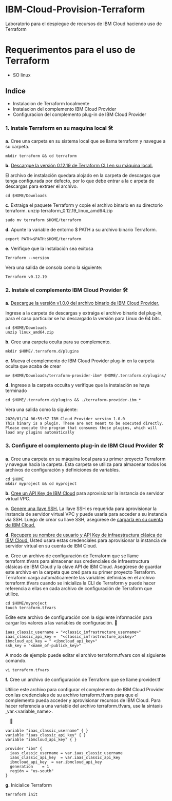 # IBM-Cloud-Provision-Terraform
Laboratorio para el despiegue de recursos de IBM Cloud haciendo uso de Terraform

# Requerimentos para el uso de Terraform
*	SO linux

## Indice

* Instalacion de Terraform localmente
* Instalacion del complemento IBM Cloud Provider
* Configuracion del complemento plug-in de IBM Cloud Provider


### 1. Instale Terraform en su maquina local 🛠️

**a.**	Cree una carpeta en su sistema local que se llama terraform y navegue a su carpeta.
  
 ```
 mkdir terraform && cd terraform
```

**b.**  [Descargue la versión 0.12.19 de Terraform CLI en su máquina local.](https://releases.hashicorp.com/terraform/)

El archivo de instalación quedara alojado en la carpeta de descargas que tenga configurada por defecto, por lo que debe entrar a la c arpeta de descargas para extraer el archivo.

```
cd $HOME/Downloads
```
**c.**	Extraiga el paquete Terraform y copie el archivo binario en su directorio terraform.
unzip terraform_0.12.19_linux_amd64.zip

```
sudo mv terraform $HOME/terraform
```

**d.**	Apunte la variable de entorno $ PATH a su archivo binario Terraform.

```
export PATH=$PATH:$HOME/terraform
```
**e.**	Verifique que la instalación sea exitosa

```
Terraform --version
```
Vera una salida de consola como la siguiente:
```
Terraform v0.12.19
```
### 2.	Instale el complemento IBM Cloud Provider 🛠️

**a.** [Descargue la versión v1.0.0 del archivo binario de IBM Cloud Provider.](https://github.com/IBM-Cloud/terraform-provider-ibm/releases)

Ingrese a la carpeta de descargas y extraiga el archivo binario del plug-in, para el caso particular se ha descargado la versión para Linux de 64 bits.

```
cd $HOME/Downloads
unzip linux_amd64.zip
```

**b.**	Cree una carpeta oculta para su complemento.

```
mkdir $HOME/.terraform.d/plugins
```
**c.**	Mueva el complemento de IBM Cloud Provider plug-in en la carpeta oculta que acaba de crear

```
mv $HOME/Downloads/terraform-provider-ibm* $HOME/.terraform.d/plugins/
```
**d.**	Ingrese a la carpeta occulta y verifique que la instalación se haya terminado

```
cd $HOME/.terraform.d/plugins && ./terraform-provider-ibm_*
```
Vera una salida como la siguiente:

```
2020/01/14 06:59:57 IBM Cloud Provider version 1.0.0  
This binary is a plugin. These are not meant to be executed directly.
Please execute the program that consumes these plugins, which will
load any plugins automatically
```
### 3.	Configure el complemento plug-in de IBM Cloud Provider 🛠️

**a.**	Cree una carpeta en su máquina local para su primer proyecto Terraform y navegue hacia la carpeta. Esta carpeta se utiliza para almacenar todos los archivos de configuración y definiciones de variables.

```
cd $HOME
mkdir myproject && cd myproject
```
**b.**  [Cree un API Key de IBM Cloud](https://cloud.ibm.com/docs/iam?topic=iam-classic_keys&locale=es) para aprovisionar la instancia de servidor virtual VPC.

**c.**  [Genere una llave SSH.](https://cloud.ibm.com/docs/vpc-on-classic-vsi?topic=vpc-on-classic-vsi-ssh-keys&locale=es) La llave SSH es requerida para aprovisionar la instancia de servidor virtual VPC y puede usarla para acceder a su instancia via SSH. Luego de crear su llave SSH, asegúrese de [cargarla en su cuenta de IBM Cloud.](https://cloud.ibm.com/docs/vpc-on-classic-vsi?topic=vpc-on-classic-vsi-managing-ssh-keys&locale=es#managing-ssh-keys-with-ibm-cloud-console)

**d.**  [Recupere su nombre de usuario y API Key de infraestructura clásica de IBM Cloud.](https://cloud.ibm.com/docs/iam?topic=iam-classic_keys&locale=es) Usted usara estas credenciales para aprovisionar la instancia de servidor virtual en su cuenta de IBM Cloud.

**e.**	Cree un archivo de configuración de Terraform que se llame terraform.tfvars para almacenar sus credenciales de infraestructura clásicas de IBM Cloud y la clave API de IBM Cloud. Asegúrese de guardar este archivo en la carpeta que creó para su primer proyecto Terraform. Terraform carga automáticamente las variables definidas en el archivo terraform.tfvars cuando se inicializa la CLI de Terraform y puede hacer referencia a ellas en cada archivo de configuración de Terraform que utilice.

```
cd $HOME/myproject
touch terraform.tfvars
```

Edite este archivo de configuración con la siguiente información para cargar los valores a las variables de configuración.
📄
```
iaas_classic_username = "<classic_infrastructure_username>"
iaas_classic_api_key =  "<classic_infrastructure_apikey>"
ibmcloud_api_key = " <ibmcloud_api_key>"
ssh_key = "<name_of-publick_key>"
```

A modo de ejemplo puede editar el archivo terraform.tfvars con el siguiente comando.

```
vi terraform.tfvars
```


**f.**	Cree un archivo de configuración de Terraform que se llame provider.tf

Utilice este archivo para configurar el complemento de IBM Cloud Provider con las credenciales de su archivo terraform.tfvars para que el complemento pueda acceder y aprovisionar recursos de IBM Cloud. Para hacer referencia a una variable del archivo terraform.tfvars, use la sintaxis _var.<variable_name>.

 📄
``` 
variable "iaas_classic_username" { }
variable "iaas_classic_api_key" { }
variable "ibmcloud_api_key" { }

provider "ibm" {
  iaas_classic_username = var.iaas_classic_username
  iaas_classic_api_key  = var.iaas_classic_api_key
  ibmcloud_api_key	= var.ibmcloud_api_key
  generation	= 1
  región = "us-south"
}
```

**g.**	Inicialice Terraform

```
terraform init
```
